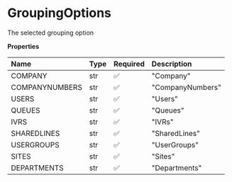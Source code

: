 # GroupingOptions

The selected grouping option

**Properties**

| Name           | Type | Required | Description      |
| :------------- | :--- | :------- | :--------------- |
| COMPANY        | str  | ✅       | "Company"        |
| COMPANYNUMBERS | str  | ✅       | "CompanyNumbers" |
| USERS          | str  | ✅       | "Users"          |
| QUEUES         | str  | ✅       | "Queues"         |
| IVRS           | str  | ✅       | "IVRs"           |
| SHAREDLINES    | str  | ✅       | "SharedLines"    |
| USERGROUPS     | str  | ✅       | "UserGroups"     |
| SITES          | str  | ✅       | "Sites"          |
| DEPARTMENTS    | str  | ✅       | "Departments"    |

<!-- This file was generated by liblab | https://liblab.com/ -->
